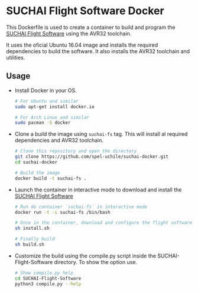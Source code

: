 # SUCHAI Flight Software Docker

This Dockerfile is used to create a container to build and program the [SUCHAI Flight Software](https://github.com/spel-uchile/SUCHAI-Flight-Software) using the AVR32 toolchain.

It uses the oficial Ubuntu 16.04 image and installs the required dependencies to build the software. It also installs the AVR32 toolchain and utilities.

## Usage

- Install Docker in your OS.

    ```bash
    # For Ubuntu and similar
    sudo apt-get install docker.io
    
    # For Arch Linux and similar
    sudo pacman -S docker
    ```
    
- Clone a build the image using `suchai-fs` tag. This will install al required dependencies and AVR32 toolchain.

    ```bash
    # Clone this repository and open the directory
    git clone https://github.com/spel-uchile/suchai-docker.git
    cd suchai-docker
    
    # Build the image
    docker build -t suchai-fs .
    ```
    
- Launch the container in interactive mode to download and install the [SUCHAI Flight Software](https://github.com/spel-uchile/SUCHAI-Flight-Software)

    ```bash
    # Run de container `suchai-fs` in interactive mode
    docker run -t -i suchai-fs /bin/bash
    
    # Once in the container, download and configure the flight software
    sh install.sh
    
    # Finally build
    sh build.sh
    ```
    
- Customize the build using the compile.py script inside the SUCHAI-Flight-Software directory. To show the option use.

    ```bash
    # Show compile.py help
    cd SUCHAI-Flight-Software
    python3 compile.py --help
    ```
